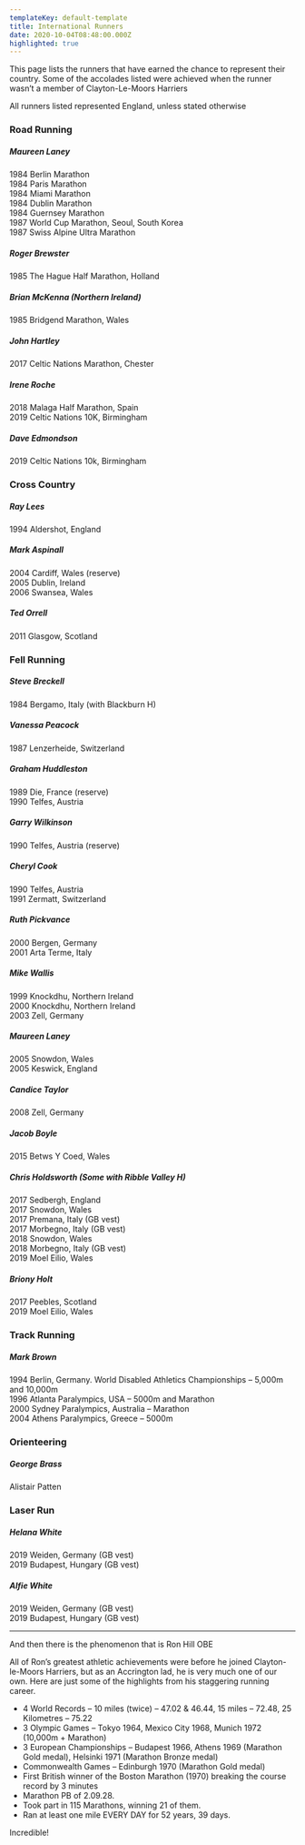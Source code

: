 ```yaml
---
templateKey: default-template
title: International Runners
date: 2020-10-04T08:48:00.000Z
highlighted: true
---
```


This page lists the runners that have earned the chance to represent their country. Some of the accolades listed were achieved when the runner wasn’t a member of Clayton-Le-Moors Harriers

All runners listed represented England, unless stated otherwise

### Road Running

##### Maureen Laney

1984 Berlin Marathon\
1984 Paris Marathon\
1984 Miami Marathon\
1984 Dublin Marathon\
1984 Guernsey Marathon\
1987 World Cup Marathon, Seoul, South Korea\
1987 Swiss Alpine Ultra Marathon

##### Roger Brewster

1985 The Hague Half Marathon, Holland

##### Brian McKenna (Northern Ireland)

1985 Bridgend Marathon, Wales

##### John Hartley

2017 Celtic Nations Marathon, Chester

##### Irene Roche

2018 Malaga Half Marathon, Spain\
2019 Celtic Nations 10K, Birmingham

##### Dave Edmondson

2019 Celtic Nations 10k, Birmingham

### Cross Country

##### Ray Lees

1994 Aldershot, England

##### Mark Aspinall

2004 Cardiff, Wales (reserve)\
2005 Dublin, Ireland\
2006 Swansea, Wales

##### Ted Orrell

2011 Glasgow, Scotland

### Fell Running

##### Steve Breckell

1984 Bergamo, Italy (with Blackburn H)

##### Vanessa Peacock

1987 Lenzerheide, Switzerland

##### Graham Huddleston

1989 Die, France (reserve)\
1990 Telfes, Austria

##### Garry Wilkinson

1990 Telfes, Austria (reserve)

##### Cheryl Cook

1990 Telfes, Austria\
1991 Zermatt, Switzerland

##### Ruth Pickvance

2000 Bergen, Germany\
2001 Arta Terme, Italy

##### Mike Wallis

1999 Knockdhu, Northern Ireland\
2000 Knockdhu, Northern Ireland\
2003 Zell, Germany

##### Maureen Laney

2005 Snowdon, Wales\
2005 Keswick, England

##### Candice Taylor

2008 Zell, Germany

##### Jacob Boyle

2015 Betws Y Coed, Wales

##### Chris Holdsworth (Some with Ribble Valley H)

2017 Sedbergh, England\
2017 Snowdon, Wales\
2017 Premana, Italy (GB vest)\
2017 Morbegno, Italy (GB vest)\
2018 Snowdon, Wales\
2018 Morbegno, Italy (GB vest)\
2019 Moel Eilio, Wales

##### Briony Holt

2017 Peebles, Scotland\
2019 Moel Eilio, Wales

### Track Running

##### Mark Brown

1994 Berlin, Germany. World Disabled Athletics Championships – 5,000m and 10,000m\
1996 Atlanta Paralympics, USA – 5000m and Marathon\
2000 Sydney Paralympics, Australia – Marathon\
2004 Athens Paralympics, Greece – 5000m

### Orienteering

##### George Brass

Alistair Patten

### Laser Run

##### Helana White

2019 Weiden, Germany (GB vest)\
2019 Budapest, Hungary (GB vest)

##### Alfie White

2019 Weiden, Germany (GB vest)\
2019 Budapest, Hungary (GB vest)

---

And then there is the phenomenon that is Ron Hill OBE

All of Ron’s greatest athletic achievements were before he joined Clayton-le-Moors Harriers, but as an Accrington lad, he is very much one of our own. Here are just some of the highlights from his staggering running career.

- 4 World Records – 10 miles (twice) – 47.02 & 46.44, 15 miles – 72.48, 25 Kilometres – 75.22
- 3 Olympic Games – Tokyo 1964, Mexico City 1968, Munich 1972 (10,000m + Marathon)
- 3 European Championships – Budapest 1966, Athens 1969 (Marathon Gold medal), Helsinki 1971 (Marathon Bronze medal)
- Commonwealth Games – Edinburgh 1970 (Marathon Gold medal)
- First British winner of the Boston Marathon (1970) breaking the course record by 3 minutes
- Marathon PB of 2.09.28.
- Took part in 115 Marathons, winning 21 of them.
- Ran at least one mile EVERY DAY for 52 years, 39 days.

Incredible!
